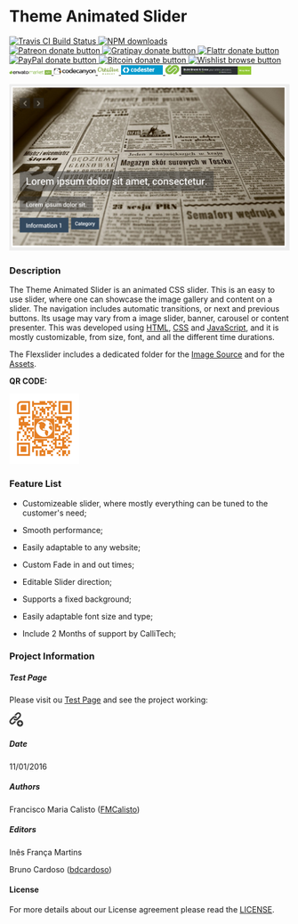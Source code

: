 # Theme Animated Slider

<!-- BADGES/ -->

<span class="badge-travisci">
  <a href="http://travis-ci.org/CalliTechDev/theme-animated-slider" title="Check this project's build status on TravisCI">
    <img src="https://img.shields.io/travis/CalliTechDev/theme-animated-slider/master.svg" alt="Travis CI Build Status" />
  </a>
</span>
<span class="badge-npmdownloads">
  <a href="https://npmjs.org/package/theme-animated-slider" title="View this project on NPM">
    <img src="https://img.shields.io/npm/dm/theme-animated-slider.svg" alt="NPM downloads" />
  </a>
</span>
<br class="badge-separator" />
<span class="badge-patreon">
  <a href="http://patreon.com/CalliTechDev" title="Donate to this project using Patreon">
    <img src="https://img.shields.io/badge/patreon-donate-yellow.svg" alt="Patreon donate button" />
  </a>
</span>
<span class="badge-gratipay">
  <a href="https://www.gratipay.com/CalliTechDev" title="Donate weekly to this project using Gratipay">
    <img src="https://img.shields.io/badge/gratipay-donate-yellow.svg" alt="Gratipay donate button" />
  </a>
</span>
<span class="badge-flattr">
  <a href="https://flattr.com/profile/CalliTechDev" title="Donate to this project using Flattr">
    <img src="https://img.shields.io/badge/flattr-donate-yellow.svg" alt="Flattr donate button" />
  </a>
</span>
<span class="badge-paypal">
  <a href="#" title="Donate to this project using Paypal">
    <img src="https://img.shields.io/badge/paypal-donate-yellow.svg" alt="PayPal donate button" />
  </a>
</span>
<span class="badge-bitcoin">
  <a href="#" title="Donate once-off to this project using Bitcoin">
    <img src="https://img.shields.io/badge/bitcoin-donate-yellow.svg" alt="Bitcoin donate button" />
  </a>
</span>
<span class="badge-wishlist">
  <a href="#" title="Buy an item on our wishlist for us">
    <img src="https://img.shields.io/badge/wishlist-donate-yellow.svg" alt="Wishlist browse button" />
  </a>
</span>
<br class="badge-separator" />
<span class="image">
  <a href="http://themeforest.net/user/callitechstore/portfolio?ref=CalliTechStore" title="Envato Market">
    <img src="assets/envato-market-api--dark.png" alt="envato market" width="15%" height="15%" />
  </a>
</span>
<span class="image">
  <a href="http://themeforest.net/user/callitechstore/portfolio?ref=CalliTechStore" title="Envato Market">
    <img src="assets/codecanyon-light-background.png" alt="codecanyon" width="15%" height="15%" />
  </a>
</span>
<span class="image">
  <a href="https://creativemarket.com/CalliTechStore?u=CalliTechStore" title="Creative Market">
    <img src="assets/CreativeMarket-Logo.png" alt="envato market" width="7.5%" height="7.5%" />
  </a>
</span>
<span class="image">
  <a href="https://www.codester.com?ref=CalliTechStore" title="Codester">
    <img src="assets/logo-v2-blue.png" alt="codester" width="15%" height="15%" />
  </a>
</span>
<span class="image">
  <a href="http://www.codegrape.com/?ref=CalliTechStore" title="CodeGrape">
    <img src="assets/logo1-codegrape.png" alt="codegrape" width="5%" height="5%" />
  </a>
</span>
<span class="image">
  <a href="https://www.mojomarketplace.com/?r=CalliTechStore" title="Mojo">
    <img src="assets/banner_728x90.png" alt="mojo" width="25%" height="25%" />
  </a>
</span>

<!-- /BADGES -->

![alt tag](assets/screenshot1.png "Slider Preview")

### Description

The Theme Animated Slider is an animated CSS slider. This is an easy to use slider, where one 
can showcase the image gallery and content on a slider. The navigation includes automatic transitions, or 
next and previous buttons. Its usage may vary from a image slider, banner, carousel or content presenter. This was developed using [HTML](http://www.w3schools.com/html/), [CSS](http://www.w3schools.com/css/) and [JavaScript](http://www.w3schools.com/js/), and it is mostly customizable, from size, font, and all the different time durations.

The Flexslider includes a dedicated folder for the [Image Source](https://github.com/CalliTechDev/theme-animated-slider/tree/master/img) and for the [Assets](https://github.com/CalliTechDev/theme-animated-slider/tree/master/img).

**QR CODE:**

<img src="assets/CSS_Animated_Flexslider_small.png" alt="QR CODE" width="25%">


### Feature List

- Customizeable slider, where mostly everything can be tuned to the customer's need;

- Smooth performance;

- Easily adaptable to any website;

- Custom Fade in and out times;

- Editable Slider direction;

- Supports a fixed background;

- Easily adaptable font size and type;

- Include 2 Months of support by CalliTech;


### Project Information

##### Test Page

Please visit ou [Test Page](http://caf.calli.tech/) and see the project working:

<span class="image">
  <a href="http://caf.calli.tech/" title="link">
    <img src="assets/add_link.png" alt="link" width="5%" height="5%" />
  </a>
</span>

##### Date

11/01/2016

##### Authors

Francisco Maria Calisto ([FMCalisto](https://github.com/FMCalisto))

##### Editors

Inês França Martins

Bruno Cardoso ([bdcardoso](https://github.com/bdcardoso))


#### License

For more details about our License agreement please read the [LICENSE](https://github.com/CalliTechDev/theme-animated-slider/blob/master/LICENSE.md).

